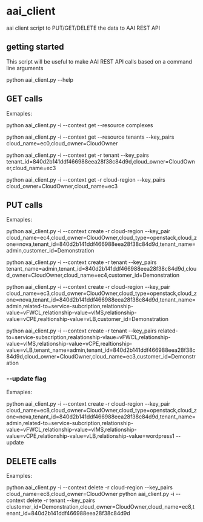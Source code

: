 # aai_client

aai client script to PUT/GET/DELETE the data to AAI REST API

## getting started

This script will be useful to make AAI REST API calls based on a command line arguments

python aai_client.py --help

## GET calls

Exmaples:

python aai_client.py -i <ip> --context get --resource complexes

python aai_client.py -i <ip> --context get --resource tenants --key_pairs cloud_name=ec0,cloud_owner=CloudOwner

python aai_client.py -i <ip> --context get -r tenant --key_pairs tenant_id=840d2b141ddf466988eea28f38c84d9d,cloud_owner=CloudOwner,cloud_name=ec3

python aai_client.py -i <ip> --context get -r cloud-region --key_pairs cloud_owner=CloudOwner,cloud_name=ec3

## PUT calls

Exmaples:

python aai_client.py -i <ip> --context create -r cloud-region --key_pair cloud_name=ec4,cloud_owner=CloudOwner,cloud_type=openstack,cloud_zone=nova,tenant_id=840d2b141ddf466988eea28f38c84d9d,tenant_name=admin,customer_id=Demonstration

python aai_client.py -i <ip> --context create -r tenant --key_pairs tenant_name=admin,tenant_id=840d2b141ddf466988eea28f38c84d9d,cloud_owner=CloudOwner,cloud_name=ec4,customer_id=Demonstration

python aai_client.py -i <ip> --context create -r cloud-region --key_pair cloud_name=ec3,cloud_owner=CloudOwner,cloud_type=openstack,cloud_zone=nova,tenant_id=840d2b141ddf466988eea28f38c84d9d,tenant_name=admin,related-to=service-subcription,relationship-value=vFWCL,relationship-value=vIMS,relationship-value=vCPE,realtionship-value=vLB,customer_id=Demonstration

python aai_client.py -i <ip> --context create -r tenant --key_pairs related-to=service-subscription,realationship-vlaue=vFWCL,relationship-value=vIMS,relationship-value=vCPE,realtionship-value=vLB,tenant_name=admin,tenant_id=840d2b141ddf466988eea28f38c84d9d,cloud_owner=CloudOwner,cloud_name=ec3,customer_id=Demonstration

### --update flag

Exmaples:

python aai_client.py -i <ip> --context create -r cloud-region --key_pair cloud_name=ec8,cloud_owner=CloudOwner,cloud_type=openstack,cloud_zone=nova,tenant_id=840d2b141ddf466988eea28f38c84d9d,tenant_name=admin,related-to=service-subcription,relationship-value=vFWCL,relationship-value=vIMS,relationship-value=vCPE,relationship-value=vLB,relationship-value=wordpress1 --update

## DELETE calls

Examples:

python aai_client.py -i <ip> --context delete -r cloud-region --key_pairs cloud_name=ec8,cloud_owner=CloudOwner
python aai_client.py -i <ip> --context delete -r tenant --key_pairs clustomer_id=Demonstration,cloud_owner=CloudOwner,cloud_name=ec8,tenant_id=840d2b141ddf466988eea28f38c84d9d
